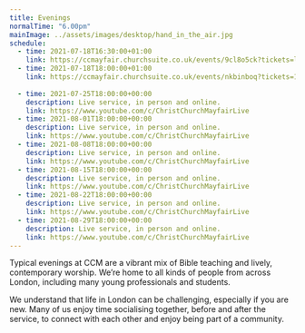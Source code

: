 ```yaml
---
title: Evenings
normalTime: "6.00pm"
mainImage: ../assets/images/desktop/hand_in_the_air.jpg
schedule:  
  - time: 2021-07-18T16:30:00+01:00
    link: https://ccmayfair.churchsuite.co.uk/events/9cl8o5ck?tickets=lIfN
  - time: 2021-07-18T18:00:00+01:00
    link: https://ccmayfair.churchsuite.co.uk/events/nkbinboq?tickets=1PJP
 
  - time: 2021-07-25T18:00:00+00:00
    description: Live service, in person and online.
    link: https://www.youtube.com/c/ChristChurchMayfairLive
  - time: 2021-08-01T18:00:00+00:00
    description: Live service, in person and online.
    link: https://www.youtube.com/c/ChristChurchMayfairLive
  - time: 2021-08-08T18:00:00+00:00
    description: Live service, in person and online.
    link: https://www.youtube.com/c/ChristChurchMayfairLive
  - time: 2021-08-15T18:00:00+00:00
    description: Live service, in person and online.
    link: https://www.youtube.com/c/ChristChurchMayfairLive
  - time: 2021-08-22T18:00:00+00:00
    description: Live service, in person and online.
    link: https://www.youtube.com/c/ChristChurchMayfairLive
  - time: 2021-08-29T18:00:00+00:00
    description: Live service, in person and online.
    link: https://www.youtube.com/c/ChristChurchMayfairLive
---
```

Typical evenings at CCM are a vibrant mix of Bible teaching and lively, contemporary worship. We’re home to all kinds of people from across London, including many young professionals and students.

We understand that life in London can be challenging, especially if you are new. Many of us enjoy time socialising together, before and after the service, to connect with each other and enjoy being part of a community.
